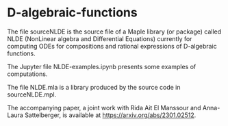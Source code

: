 # D-algebraic-functions
The file sourceNLDE is the source file of a Maple library (or package) called NLDE (NonLinear algebra and Differential Equations) 
currently for computing ODEs for compositions and rational expressions of D-algebraic functions.

The Jupyter file NLDE-examples.ipynb presents some examples of computations.

The file NLDE.mla is a library produced by the source code in sourceNLDE.mpl.

The accompanying paper, a joint work with Rida Ait El Manssour and Anna-Laura Sattelberger, is available at https://arxiv.org/abs/2301.02512.
